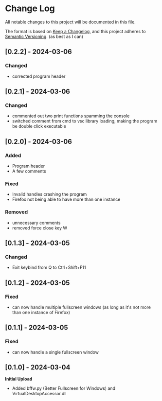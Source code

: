 # Change Log
All notable changes to this project will be documented in this file.

The format is based on [Keep a Changelog](https://keepachangelog.com/en/1.1.0/),
and this project adheres to [Semantic Versioning](https://semver.org/spec/v2.0.0.html). (as best as I can)
## [0.2.2] - 2024-03-06
### Changed
- corrected program header
## [0.2.1] - 2024-03-06
### Changed
- commented out two print functions spamming the console
- switched comment from cmd to vsc library loading, making the program be double click executable
## [0.2.0] - 2024-03-06
### Added
- Program header
- A few comments
### Fixed
- Invalid handles crashing the program
- Firefox not being able to have more than one instance
### Removed
- unnecessary comments
- removed force close key W
## [0.1.3] - 2024-03-05
### Changed
- Exit keybind from Q to Ctrl+Shift+F11
## [0.1.2] - 2024-03-05
### Fixed
- can now handle multiple fullscreen windows (as long as it's not more than one instance of Firefox)
## [0.1.1] - 2024-03-05
### Fixed
- can now handle a single fullscreen window
## [0.1.0] - 2024-03-04
**Initial Upload**
- Added bffw.py (Better Fullscreen for Windows) and VirtualDesktopAccessor.dll
